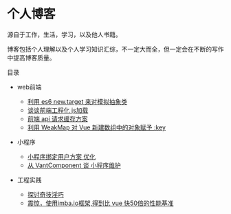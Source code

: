# 个人博客

源自于工作，生活，学习，以及他人书籍。

博客包括个人理解以及个人学习知识汇综，不一定大而全，但一定会在不断的写作中提高博客质量。


目录

* web前端
    * [利用 es6 new.target 来对模拟抽象类](https://github.com/wsafight/personBlog/issues/5)
    * [谈谈前端工程化 js加载](https://github.com/wsafight/personBlog/issues/4)
    * [前端 api 请求缓存方案](https://github.com/wsafight/personBlog/issues/2)
    * [利用 WeakMap 对 Vue 新建数组中的对象赋予 :key](https://github.com/wsafight/personBlog/issues/1)

* 小程序
    * [小程序绑定用户方案 优化](https://github.com/wsafight/personBlog/issues/6)
    * [从 VantComponent 谈 小程序维护](https://github.com/wsafight/personBlog/issues/3)

* 工程实践
    * [探讨奇技淫巧](https://github.com/wsafight/personBlog/issues/7)    
    * [震惊，使用imba.io框架,得到比 vue 快50倍的性能基准](https://github.com/wsafight/personBlog/issues/8)    
